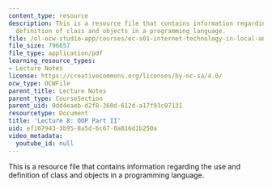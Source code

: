 ```yaml
---
content_type: resource
description: This is a resource file that contains information regarding the use and
  definition of class and objects in a programming language.
file: /ol-ocw-studio-app/courses/ec-s01-internet-technology-in-local-and-global-communities-spring-2005-summer-2005/ef1679433b958a5d6c670a816d1b250a_MITEC_S01S05_l08_classobj2.pdf
file_size: 796657
file_type: application/pdf
learning_resource_types:
- Lecture Notes
license: https://creativecommons.org/licenses/by-nc-sa/4.0/
ocw_type: OCWFile
parent_title: Lecture Notes
parent_type: CourseSection
parent_uid: 0dd4eaeb-d2f8-360d-612d-a17f93c97131
resourcetype: Document
title: 'Lecture 8: OOP Part II'
uid: ef167943-3b95-8a5d-6c67-0a816d1b250a
video_metadata:
  youtube_id: null
---
```

This is a resource file that contains information regarding the use and definition of class and objects in a programming language.